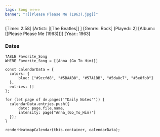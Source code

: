 ```yaml
---
tags: Song ⭐⭐⭐⭐ 
banner: "![[Please Please Me (1963).jpg]]"
---
```

[Time:: 2:58]
[Artist:: [[The Beatles]] ]
[Genre:: Rock]
[Played:: 2]
[Album:: [[Please Please Me (1963)]]]
[Year:: 1963]
### Dates
````dataview
TABLE Favorite_Song
WHERE Favorite_Song = [[Anna (Go To Him)]]
````
  ```dataviewjs
const calendarData = { 
	colors: { 
		blue: ["#9ccfd8", "#5BAAB8", "#57A1BB", "#5da8c7", "#3e8fb0"] 
	}, 
	entries: [] 
}; 

for (let page of dv.pages('"Daily Notes"')) { 
	calendarData.entries.push({ 
		date: page.file.name, 
		intensity: page["Anna_(Go_To_Him)"]
	}); 
} 

renderHeatmapCalendar(this.container, calendarData);
```
